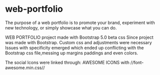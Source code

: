 # web-portfolio

The purpose of a web portfolio is to promote your brand, experiment with new technology, 
or simply showcase what you can do.

WEB PORTFOLIO project made with Bootstrap 5.0 beta css
Since project was made with Bootstrap. Custom css and adjustments were necessary
Issues with specificity emerged which ended up conflicting with the Bootstrap css file,messing up margins paddings and even colors.


The social Icons were linked through: AWESOME ICONS
with //font-awesome.min.css//


